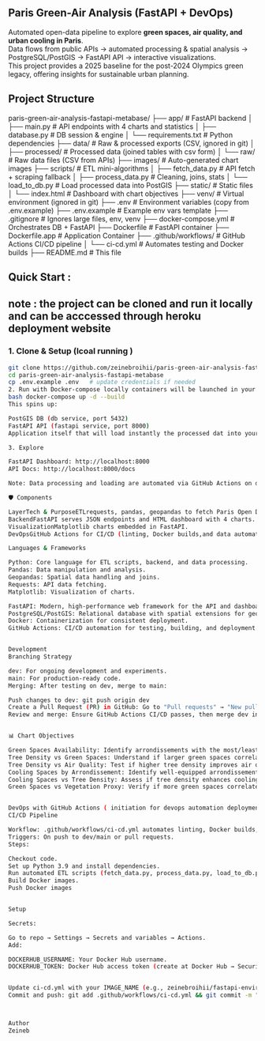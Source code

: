 ## Paris Green-Air Analysis (FastAPI + DevOps)

Automated open-data pipeline to explore **green spaces, air quality, and urban cooling in Paris**.  
Data flows from public APIs → automated processing & spatial analysis → PostgreSQL/PostGIS → FastAPI API → interactive visualizations.  
This project provides a 2025 baseline for the post-2024 Olympics green legacy, offering insights for sustainable urban planning.

## Project Structure
paris-green-air-analysis-fastapi-metabase/
├── app/                   # FastAPI backend
│   ├── main.py            # API endpoints with 4 charts and statistics
│   ├── database.py        # DB session & engine
│   └── requirements.txt   # Python dependencies
├── data/                  # Raw & processed exports (CSV, ignored in git)
│   ├── processed/         # Processed data (joined tables with csv form)
│   └── raw/               # Raw data files (CSV from APIs)
├── images/                # Auto-generated chart images
├── scripts/               # ETL mini-algorithms
│   ├── fetch_data.py      # API fetch + scraping fallback
│   ├── process_data.py    # Cleaning, joins, stats
│   └── load_to_db.py      # Load processed data into PostGIS
├── static/                # Static files
│   └── index.html         # Dashboard with chart objectives
├── venv/                  # Virtual environment (ignored in git)
├── .env                   # Environment variables (copy from .env.example)
├── .env.example           # Example env vars template
├── .gitignore             # Ignores large files, env, venv
├── docker-compose.yml     # Orchestrates DB + FastAPI
├── Dockerfile             # FastAPI container
├── Dockerfile.app         # Application Container
├── .github/workflows/     # GitHub Actions CI/CD pipeline
│   └── ci-cd.yml          # Automates testing and Docker builds
├── README.md              # This file


## Quick Start : 
## note : the project can be cloned and run it locally and can be acccessed through heroku deployment website 

### 1. Clone & Setup (lcoal running )
```bash
git clone https://github.com/zeinebroihii/paris-green-air-analysis-fastapi-metabase.git
cd paris-green-air-analysis-fastapi-metabase
cp .env.example .env   # update credentials if needed 
2. Run with Docker-compose locally containers will be launched in your Docker-desktop
bash docker-compose up -d --build
This spins up:

PostGIS DB (db service, port 5432)
FastAPI API (fastapi service, port 8000)
Application itself that will load instantly the processed dat into your DB

3. Explore

FastAPI Dashboard: http://localhost:8000
API Docs: http://localhost:8000/docs

Note: Data processing and loading are automated via GitHub Actions on dev and main pushes.

🛡️ Components

LayerTech & PurposeETLrequests, pandas, geopandas to fetch Paris Open Data & process spatially (automated).DatabasePostgreSQL + PostGIS for spatial joins & analytics.
BackendFastAPI serves JSON endpoints and HTML dashboard with 4 charts.
VisualizationMatplotlib charts embedded in FastAPI.
DevOpsGitHub Actions for CI/CD (linting, Docker builds,and data automation).

Languages & Frameworks

Python: Core language for ETL scripts, backend, and data processing.
Pandas: Data manipulation and analysis.
Geopandas: Spatial data handling and joins.
Requests: API data fetching.
Matplotlib: Visualization of charts.

FastAPI: Modern, high-performance web framework for the API and dashboard.
PostgreSQL/PostGIS: Relational database with spatial extensions for geospatial analysis.
Docker: Containerization for consistent deployment.
GitHub Actions: CI/CD automation for testing, building, and deployment.


Development
Branching Strategy

dev: For ongoing development and experiments.
main: For production-ready code.
Merging: After testing on dev, merge to main:

Push changes to dev: git push origin dev
Create a Pull Request (PR) in GitHub: Go to "Pull requests" → "New pull request" → Compare dev with main.
Review and merge: Ensure GitHub Actions CI/CD passes, then merge dev into main.


📊 Chart Objectives

Green Spaces Availability: Identify arrondissements with the most/least green spaces to highlight potential overpopulation or verdure gaps.
Tree Density vs Green Spaces: Understand if larger green spaces correlate with higher tree density, identifying areas needing tree planting.
Tree Density vs Air Quality: Test if higher tree density improves air quality, supporting post-2024 sustainability insights.
Cooling Spaces by Arrondissement: Identify well-equipped arrondissements for cooling during heatwaves, detecting vulnerable areas.
Cooling Spaces vs Tree Density: Assess if tree density enhances cooling space effectiveness, aiding urban cooling strategies.
Green Spaces vs Vegetation Proxy: Verify if more green spaces correlate with higher vegetation coverage for planning purposes.


DevOps with GitHub Actions ( initiation for devops automation deployment displays in later stages.. )
CI/CD Pipeline

Workflow: .github/workflows/ci-cd.yml automates linting, Docker builds, vulnerability scans, and data processing.
Triggers: On push to dev/main or pull requests.
Steps:

Checkout code.
Set up Python 3.9 and install dependencies.
Run automated ETL scripts (fetch_data.py, process_data.py, load_to_db.py).
Build Docker images.
Push Docker images


Setup

Secrets:

Go to repo → Settings → Secrets and variables → Actions.
Add:

DOCKERHUB_USERNAME: Your Docker Hub username.
DOCKERHUB_TOKEN: Docker Hub access token (create at Docker Hub → Security → New Access Token).


Update ci-cd.yml with your IMAGE_NAME (e.g., zeinebroihii/fastapi-environment-app).
Commit and push: git add .github/workflows/ci-cd.yml && git commit -m "Add CI/CD pipeline" && git push origin dev.



Author
Zeineb